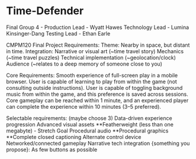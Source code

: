 # Time-Defender
Final Group 4 - 
Production Lead - Wyatt Hawes
Technology Lead - Lumina Kinsinger-Dang
Testing Lead - Ethan Earle


CMPM120 Final Project
Requirements:
Theme: Nearby in space, but distant in time.
Integration:
Narrative or visual art (~time travel story)
Mechanics (~time travel puzzles)
Technical implementation (~geolocation/clock)
Audience (~relates to a deep memory of someone close to you)

Core Requirements:
Smooth experience of full-screen play in a mobile browser.
User is capable of learning to play from within the game (not consulting outside instructions).
User is capable of toggling background music from within the game, and this preference is saved across sessions.
Core gameplay can be reached within 1 minute, and an experienced player can complete the experience within 10 minutes (3–5 preferred).


Selectable requirements: (maybe choose 3)
Data-driven experience progression
Advanced visual assets
**Featherweight (less than one megabyte) - Stretch Goal
Procedural audio
**Procedural graphics
**Complete closed captioning
Alternate control device
Networked/connected gameplay
Narrative tech integration
{something you propose}: As few buttons as possible
